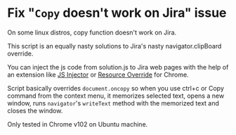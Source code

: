 # Fix "`Copy` doesn't work on Jira" issue

On some linux distros, copy function doesn't work on Jira.

This script is an equally nasty solutions to Jira's nasty navigator.clipBoard override.

You can inject the js code from solution.js to Jira web pages with the help of an extension like [JS Injector](https://chrome.google.com/webstore/detail/user-javascript-and-css/nbhcbdghjpllgmfilhnhkllmkecfmpld) or [Resource Override](https://chrome.google.com/webstore/detail/resource-override/pkoacgokdfckfpndoffpifphamojphii) for Chrome.

Script basically overrides `document.oncopy` so when you use ctrl+c or Copy command from the context menu, it memorizes selected text, opens a new window, runs `navigator`'s `writeText` method with the memorized text and closes the window.

Only tested in Chrome v102 on Ubuntu machine.
